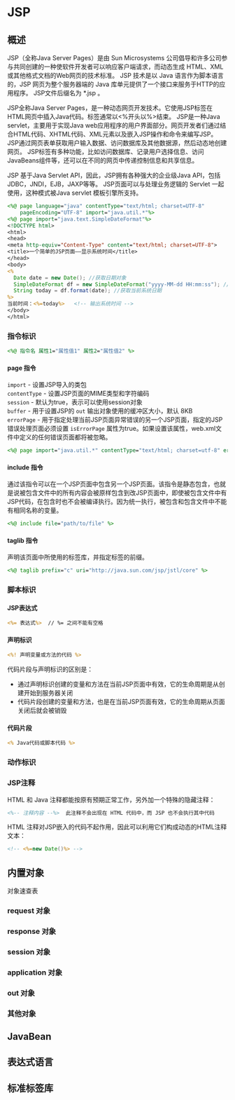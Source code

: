 # JSP

## 概述

JSP（全称Java Server Pages）是由 Sun Microsystems 公司倡导和许多公司参与共同创建的一种使软件开发者可以响应客户端请求，而动态生成 HTML、XML 或其他格式文档的Web网页的技术标准。
JSP 技术是以 Java 语言作为脚本语言的，JSP 网页为整个服务器端的 Java 库单元提供了一个接口来服务于HTTP的应用程序。
JSP文件后缀名为 *.jsp 。

JSP全称Java Server Pages，是一种动态网页开发技术。它使用JSP标签在HTML网页中插入Java代码。标签通常以<%开头以%>结束。
JSP是一种Java servlet，主要用于实现Java web应用程序的用户界面部分。网页开发者们通过结合HTML代码、XHTML代码、XML元素以及嵌入JSP操作和命令来编写JSP。
JSP通过网页表单获取用户输入数据、访问数据库及其他数据源，然后动态地创建网页。
JSP标签有多种功能，比如访问数据库、记录用户选择信息、访问JavaBeans组件等，还可以在不同的网页中传递控制信息和共享信息。

JSP 基于Java Servlet API，因此，JSP拥有各种强大的企业级Java API，包括JDBC，JNDI，EJB，JAXP等等。
JSP页面可以与处理业务逻辑的 Servlet 一起使用，这种模式被Java servlet 模板引擎所支持。



```jsp
<%@ page language="java" contentType="text/html; charset=UTF-8"
    pageEncoding="UTF-8" import="java.util.*"%>
<%@ page import="java.text.SimpleDateFormat"%>
<!DOCTYPE html>
<html>
<head>
<meta http-equiv="Content-Type" content="text/html; charset=UTF-8">
<title>一个简单的JSP页面——显示系统时间</title>
</head>
<body>
<%
  Date date = new Date(); //获取日期对象
  SimpleDateFormat df = new SimpleDateFormat("yyyy-MM-dd HH:mm:ss"); //设置日期时间格式
  String today = df.format(date); //获取当前系统日期
%>
当前时间：<%=today%>   <!-- 输出系统时间 -->
</body>
</html>
```

### 指令标识

```jsp
<%@ 指令名 属性1="属性值1" 属性2="属性值2" %>
```

#### page 指令

`import` - 设置JSP导入的类包  
`contentType` - 设置JSP页面的MIME类型和字符编码  
`session` - 默认为true，表示可以使用session对象  
`buffer` - 用于设置JSP的 `out` 输出对象使用的缓冲区大小，默认 8KB  
`errorPage` - 用于指定处理当前JSP页面异常错误的另一个JSP页面，指定的JSP错误处理页面必须设置 `isErrorPage` 属性为true。如果设置该属性，web.xml文件中定义的任何错误页面都将被忽略。

```jsp
<%@ page import="java.util.*" contentType="text/html; charset=utf-8" errorPage="error/loginError.jsp" %>
```

#### include 指令

通过该指令可以在一个JSP页面中包含另一个JSP页面。该指令是静态包含，也就是说被包含文件中的所有内容会被原样包含到改JSP页面中，即使被包含文件中有JSP代码，在包含时也不会被编译执行。因为统一执行，被包含和包含文件中不能有相同名称的变量。

```jsp
<%@ include file="path/to/file" %>
```

#### taglib 指令

声明该页面中所使用的标签库，并指定标签的前缀。

```jsp
<%@ taglib prefix="c" uri="http://java.sun.com/jsp/jstl/core" %>
```


### 脚本标识

#### JSP表达式

```jsp
<%= 表达式%>  // %= 之间不能有空格
```

#### 声明标识

```jsp
<%! 声明变量或方法的代码 %>
```

代码片段与声明标识的区别是：
  * 通过声明标识创建的变量和方法在当前JSP页面中有效，它的生命周期是从创建开始到服务器关闭
  * 代码片段创建的变量和方法，也是在当前JSP页面有效，它的生命周期从页面关闭后就会被销毁

#### 代码片段

```jsp
<% Java代码或脚本代码 %>
```



### 动作标识


### JSP注释

HTML 和 Java 注释都能按原有预期正常工作，另外加一个特殊的隐藏注释：

```jsp
<%-- 注释内容 --%>  此注释不会出现在 HTML 代码中，而 JSP 也不会执行其中代码
```

HTML 注释对JSP嵌入的代码不起作用，因此可以利用它们构成动态的HTML注释文本：

```jsp
<!-- <%=new Date()%> -->
```


## 内置对象

对象速查表


### request 对象


### response 对象


### session 对象


### application 对象


### out 对象


### 其他对象




## JavaBean


## 表达式语言


## 标准标签库



